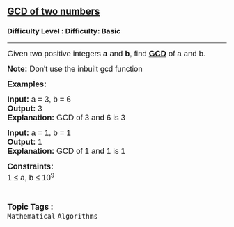 <h2><a href="https://www.geeksforgeeks.org/problems/gcd-of-two-numbers3459/1?page=2&difficulty=School&sortBy=submissions">GCD of two numbers</a></h2><h3>Difficulty Level : Difficulty: Basic</h3><hr><div class="problems_problem_content__Xm_eO"><p style="font-family: Nunito, Bangla930, sans-serif;"><span style="font-size: 18px; font-family: Nunito, Bangla930, sans-serif;">Given two positive integers <strong style="font-family: &quot;Source Sans 3&quot;, Bangla930, sans-serif;">a</strong> and <strong style="font-family: &quot;Source Sans 3&quot;, Bangla930, sans-serif;">b</strong>, find <strong style="font-family: &quot;Source Sans 3&quot;, Bangla930, sans-serif;"><a href="https://www.geeksforgeeks.org/greatest-common-divisor-gcd/" style="font-family: Nunito, Bangla930, sans-serif;">GCD</a> </strong>of a and b.</span></p>
<p style="font-family: Nunito, Bangla930, sans-serif;"><span style="font-size: 18px; font-family: Nunito, Bangla930, sans-serif;"><strong style="font-family: &quot;Source Sans 3&quot;, Bangla930, sans-serif;">Note:</strong> Don't use the inbuilt gcd function</span></p>
<p style="font-family: Nunito, Bangla930, sans-serif;"><span style="font-size: 18px; font-family: Nunito, Bangla930, sans-serif;"><strong style="font-family: &quot;Source Sans 3&quot;, Bangla930, sans-serif;">Examples:</strong></span></p>
<pre style="font-family: Nunito, Bangla930, sans-serif;"><span style="font-size: 18px; font-family: Nunito, Bangla930, sans-serif;"><strong style="font-family: &quot;Source Sans 3&quot;, Bangla930, sans-serif;">Input:</strong> a = 3, b = 6
<strong style="font-family: &quot;Source Sans 3&quot;, Bangla930, sans-serif;">Output:</strong> 3
<strong style="font-family: &quot;Source Sans 3&quot;, Bangla930, sans-serif;">Explanation:</strong> GCD of 3 and 6 is 3</span></pre>
<pre style="font-family: Nunito, Bangla930, sans-serif;"><span style="font-size: 18px; font-family: Nunito, Bangla930, sans-serif;"><strong style="font-family: &quot;Source Sans 3&quot;, Bangla930, sans-serif;">Input:</strong> a = 1, b = 1
<strong style="font-family: &quot;Source Sans 3&quot;, Bangla930, sans-serif;">Output:</strong> 1
<strong style="font-family: &quot;Source Sans 3&quot;, Bangla930, sans-serif;">Explanation:</strong> GCD of 1 and 1 is 1</span></pre>
<p style="font-family: Nunito, Bangla930, sans-serif;"><span style="font-size: 18px; font-family: Nunito, Bangla930, sans-serif;"><strong style="font-family: &quot;Source Sans 3&quot;, Bangla930, sans-serif;">Constraints:</strong><br style="font-family: Nunito, Bangla930, sans-serif;">1 ≤ a, b ≤ 10<sup style="font-family: Nunito, Bangla930, sans-serif;">9</sup></span></p></div><br><p><span style=font-size:18px><strong>Topic Tags : </strong><br><code>Mathematical</code>&nbsp;<code>Algorithms</code>&nbsp;